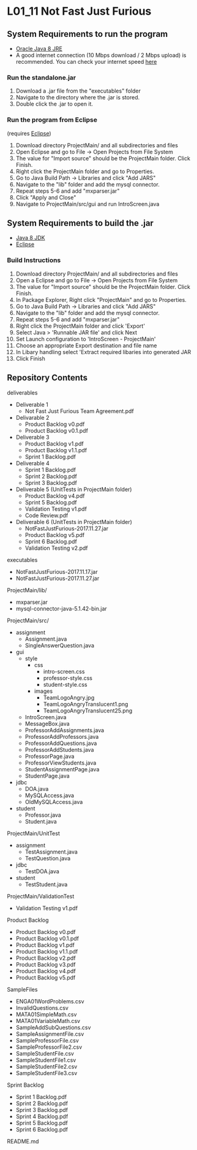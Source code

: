 # L01_11 Not Fast Just Furious

## System Requirements to run the program
  * [Oracle Java 8 JRE](http://www.oracle.com/technetwork/java/javase/downloads/jre8-downloads-2133155.html)
  * A good internet connection (10 Mbps download / 2 Mbps upload) is recommended. You can check your internet speed [here](http://beta.speedtest.net/)
  
### Run the standalone.jar
1. Download a .jar file from the "executables" folder
2. Navigate to the directory where the .jar is stored.
3. Double click the .jar to open it.

### Run the program from Eclipse
(requires [Eclipse](https://www.eclipse.org/downloads/))
1. Download directory ProjectMain/ and all subdirectories and files
2. Open Eclipse and go to File -> Open Projects from File System
3. The value for "Import source" should be the ProjectMain folder. Click Finish.
4. Right click the ProjectMain folder and go to Properties.
5. Go to Java Build Path -> Libraries and click "Add JARS"
6. Navigate to the "lib" folder and add the mysql connector.
7. Repeat steps 5-6 and add "mxparser.jar"
8. Click "Apply and Close"
9. Navigate to ProjectMain/src/gui and run IntroScreen.java

## System Requirements to build the .jar
  * [Java 8 JDK](http://www.oracle.com/technetwork/java/javase/downloads/jdk8-downloads-2133151.html)
  * [Eclipse](https://www.eclipse.org/downloads/)
  
### Build Instructions
1. Download directory ProjectMain/ and all subdirectories and files
2. Open a Eclipse and go to File -> Open Projects from File System
3. The value for "Import source" should be the ProjectMain folder. Click Finish.
4. In Package Explorer, Right click "ProjectMain" and go to Properties.
5. Go to Java Build Path -> Libraries and click "Add JARS"
6. Navigate to the "lib" folder and add the mysql connector.
7. Repeat steps 5-6 and add "mxparser.jar"
8. Right click the ProjectMain folder and click 'Export'
9. Select Java > 'Runnable JAR file' and click Next
10. Set Launch configuration to 'IntroScreen - ProjectMain'
11. Choose an appropriate Export destination and file name
12. In Libary handling select 'Extract required libaries into generated JAR
13. Click Finish

## Repository Contents
deliverables
* Deliverable 1
  * Not Fast Just Furious Team Agreement.pdf
* Delivarable 2
  * Product Backlog v0.pdf
  * Product Backlog v0.1.pdf
* Deliverable 3
  * Product Backlog v1.pdf
  * Product Backlog v1.1.pdf
  * Sprint 1 Backlog.pdf
* Deliverable 4
  * Sprint 1 Backlog.pdf
  * Sprint 2 Backlog.pdf
  * Sprint 3 Backlog.pdf
* Deliverable 5 (UnitTests in ProjectMain folder)
  * Product Backlog v4.pdf
  * Sprint 5 Backlog.pdf
  * Validation Testing v1.pdf
  * Code Review.pdf
* Deliverable 6 (UnitTests in ProjectMain folder)
  * NotFastJustFurious-2017.11.27.jar
  * Product Backlog v5.pdf
  * Sprint 6 Backlog.pdf
  * Validation Testing v2.pdf

executables
* NotFastJustFurious-2017.11.17.jar
* NotFastJustFurious-2017.11.27.jar

ProjectMain/lib/
* mxparser.jar
* mysql-connector-java-5.1.42-bin.jar
 
ProjectMain/src/
* assignment
  * Assignment.java
  * SingleAnswerQuestion.java
* gui
  * style
    * css
      * intro-screen.css
      * professor-style.css
      * student-style.css
    * images
      * TeamLogoAngry.jpg
      * TeamLogoAngryTranslucent1.png
      * TeamLogoAngryTranslucent25.png
  * IntroScreen.java
  * MessageBox.java
  * ProfessorAddAssignments.java
  * ProfessorAddProfessors.java
  * ProfessorAddQuestions.java
  * ProfessorAddStudents.java
  * ProfessorPage.java
  * ProfessorViewStudents.java
  * StudentAssignmentPage.java
  * StudentPage.java
* jdbc
  * DOA.java
  * MySQLAccess.java
  * OldMySQLAccess.java
* student
  * Professor.java
  * Student.java

ProjectMain/UnitTest
* assignment
  * TestAssignment.java
  * TestQuestion.java
* jdbc
  * TestDOA.java
* student
  * TestStudent.java
  
ProjectMain/ValidationTest
  * Validation Testing v1.pdf

Product Backlog
  * Product Backlog v0.pdf
  * Product Backlog v0.1.pdf
  * Product Backlog v1.pdf
  * Product Backlog v1.1.pdf
  * Product Backlog v2.pdf
  * Product Backlog v3.pdf
  * Product Backlog v4.pdf
  * Product Backlog v5.pdf

SampleFiles
  * ENGA01WordProblems.csv
  * InvalidQuestions.csv
  * MATA01SimpleMath.csv
  * MATA01VariableMath.csv
  * SampleAddSubQuestions.csv
  * SampleAssignmentFile.csv
  * SampleProfessorFile.csv
  * SampleProfessorFile2.csv
  * SampleStudentFile.csv
  * SampleStudentFile1.csv
  * SampleStudentFile2.csv
  * SampleStudentFile3.csv

Sprint Backlog
  * Sprint 1 Backlog.pdf
  * Sprint 2 Backlog.pdf
  * Sprint 3 Backlog.pdf
  * Sprint 4 Backlog.pdf
  * Sprint 5 Backlog.pdf
  * Sprint 6 Backlog.pdf

README.md
